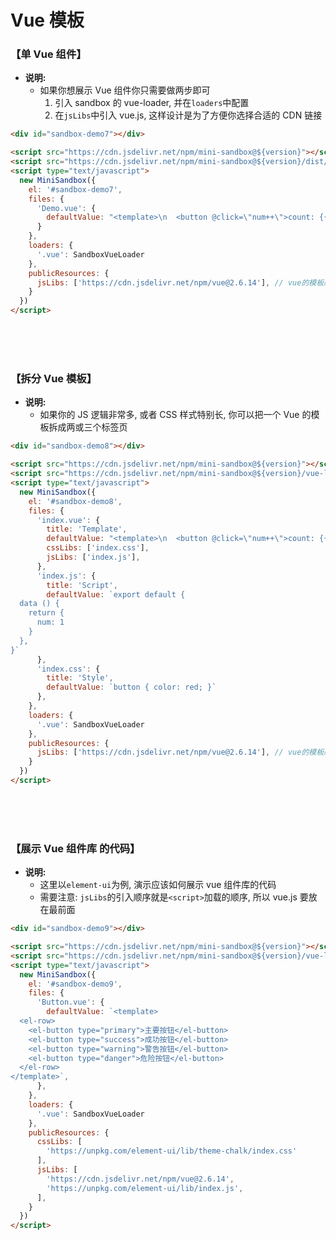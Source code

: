 
# Vue 模板

### 【单 Vue 组件】

- **说明:**
  - 如果你想展示 Vue 组件你只需要做两步即可
    1. 引入 sandbox 的 vue-loader, 并在`loaders`中配置
    2. 在`jsLibs`中引入 vue.js, 这样设计是为了方便你选择合适的 CDN 链接

<div id="sandbox-demo7"></div>

```html
<div id="sandbox-demo7"></div>

<script src="https://cdn.jsdelivr.net/npm/mini-sandbox@${version}"></script>
<script src="https://cdn.jsdelivr.net/npm/mini-sandbox@${version}/dist/vue-loader.js"></script>
<script type="text/javascript">
  new MiniSandbox({
    el: '#sandbox-demo7',
    files: {
      'Demo.vue': {
        defaultValue: "<template>\n  <button @click=\"num++\">count: {{num}}</button>\n</template>\n\n<script>\nexport default {\n  data () {\n    return {\n      num: 1\n    }\n  },\n}\n<\/script>\n\n<style>\n  button {\n    color: red;\n  }\n</style>\n",
      }
    },
    loaders: {
      '.vue': SandboxVueLoader
    },
    publicResources: {
      jsLibs: ['https://cdn.jsdelivr.net/npm/vue@2.6.14'], // vue的模板必须引入 vue.js
    }
  })
</script>
```

<div id="sandbox-demo5"></div>

<br /><br /><br />

### 【拆分 Vue 模板】

- **说明:**
  - 如果你的 JS 逻辑非常多, 或者 CSS 样式特别长, 你可以把一个 Vue 的模板拆成两或三个标签页

<div id="sandbox-demo8"></div>

```html
<div id="sandbox-demo8"></div>

<script src="https://cdn.jsdelivr.net/npm/mini-sandbox@${version}"></script>
<script src="https://cdn.jsdelivr.net/npm/mini-sandbox@${version}/vue-loader.js"></script>
<script type="text/javascript">
  new MiniSandbox({
    el: '#sandbox-demo8',
    files: {
      'index.vue': {
        title: 'Template',
        defaultValue: "<template>\n  <button @click=\"num++\">count: {{num}}</button>\n</template>\n",
        cssLibs: ['index.css'],
        jsLibs: ['index.js'],
      },
      'index.js': {
        title: 'Script',
        defaultValue: `export default {
  data () {
    return {
      num: 1
    }
  },
}`
      },
      'index.css': {
        title: 'Style',
        defaultValue: `button { color: red; }`
      },
    },
    loaders: {
      '.vue': SandboxVueLoader
    },
    publicResources: {
      jsLibs: ['https://cdn.jsdelivr.net/npm/vue@2.6.14'], // vue的模板必须引入 vue.js
    }
  })
</script>
```

<br /><br /><br />

### 【展示 Vue 组件库 的代码】

- **说明:**
  - 这里以`element-ui`为例, 演示应该如何展示 vue 组件库的代码
  - 需要注意: `jsLibs`的引入顺序就是`<script>`加载的顺序, 所以 vue.js 要放在最前面

<div id="sandbox-demo9"></div>

```html
<div id="sandbox-demo9"></div>

<script src="https://cdn.jsdelivr.net/npm/mini-sandbox@${version}"></script>
<script src="https://cdn.jsdelivr.net/npm/mini-sandbox@${version}/vue-loader.js"></script>
<script type="text/javascript">
  new MiniSandbox({
    el: '#sandbox-demo9',
    files: {
      'Button.vue': {
        defaultValue: `<template>
  <el-row>
    <el-button type="primary">主要按钮</el-button>
    <el-button type="success">成功按钮</el-button>
    <el-button type="warning">警告按钮</el-button>
    <el-button type="danger">危险按钮</el-button>
  </el-row>
</template>`,
      },
    },
    loaders: {
      '.vue': SandboxVueLoader
    },
    publicResources: {
      cssLibs: [
        'https://unpkg.com/element-ui/lib/theme-chalk/index.css'
      ],
      jsLibs: [
        'https://cdn.jsdelivr.net/npm/vue@2.6.14',
        'https://unpkg.com/element-ui/lib/index.js',
      ],
    }
  })
</script>
```

<br /><br /><br />
